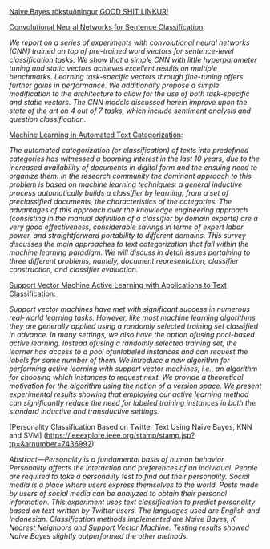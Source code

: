 
[Naive Bayes rökstuðningur](https://www.quora.com/Why-does-Naive-Bayes-classifier-works-so-well-with-text-data)
[GOOD SHIT LINKUR!](https://towardsdatascience.com/multi-class-text-classification-with-scikit-learn-12f1e60e0a9f)

[Convolutional Neural Networks for Sentence Classification](https://arxiv.org/pdf/1408.5882.pdf):

*We report on a series of experiments with
convolutional neural networks (CNN)
trained on top of pre-trained word vectors
for sentence-level classification tasks.
We show that a simple CNN with little
hyperparameter tuning and static vectors
achieves excellent results on multiple
benchmarks. Learning task-specific
vectors through fine-tuning offers further
gains in performance. We additionally
propose a simple modification to the architecture
to allow for the use of both
task-specific and static vectors. The CNN
models discussed herein improve upon the
state of the art on 4 out of 7 tasks, which
include sentiment analysis and question
classification.*

[Machine Learning in Automated Text Categorization](http://nmis.isti.cnr.it/sebastiani/Publications/ACMCS02.pdf):

*The automated categorization (or classification) of texts into predefined categories has
witnessed a booming interest in the last 10 years, due to the increased availability of
documents in digital form and the ensuing need to organize them. In the research
community the dominant approach to this problem is based on machine learning
techniques: a general inductive process automatically builds a classifier by learning,
from a set of preclassified documents, the characteristics of the categories. The
advantages of this approach over the knowledge engineering approach (consisting in
the manual definition of a classifier by domain experts) are a very good effectiveness,
considerable savings in terms of expert labor power, and straightforward portability to
different domains. This survey discusses the main approaches to text categorization
that fall within the machine learning paradigm. We will discuss in detail issues
pertaining to three different problems, namely, document representation, classifier
construction, and classifier evaluation.*

[Support Vector Machine Active Learning
with Applications to Text Classification](http://www.jmlr.org/papers/volume2/tong01a/tong01a.pdf):

*Support vector machines have met with significant success in numerous real-world learning
tasks. However, like most machine learning algorithms, they are generally applied using
a randomly selected training set classified in advance. In many settings, we also have the
option ofusing pool-based active learning. Instead ofusing a randomly selected training
set, the learner has access to a pool ofunlabeled instances and can request the labels for
some number of them. We introduce a new algorithm for performing active learning with
support vector machines, i.e., an algorithm for choosing which instances to request next.
We provide a theoretical motivation for the algorithm using the notion of a version space.
We present experimental results showing that employing our active learning method can
significantly reduce the need for labeled training instances in both the standard inductive
and transductive settings.*

[Personality Classification Based on Twitter Text
Using Naive Bayes, KNN and SVM] (https://ieeexplore.ieee.org/stamp/stamp.jsp?tp=&arnumber=7436992):

*Abstract—Personality is a fundamental basis of human
behavior. Personality affects the interaction and preferences of an
individual. People are required to take a personality test to find
out their personality. Social media is a place where users express
themselves to the world. Posts made by users of social media can
be analyzed to obtain their personal information. This experiment
uses text classification to predict personality based on text written
by Twitter users. The languages used are English and Indonesian.
Classification methods implemented are Naive Bayes, K-Nearest
Neighbors and Support Vector Machine. Testing results showed
Naive Bayes slightly outperformed the other methods.*
